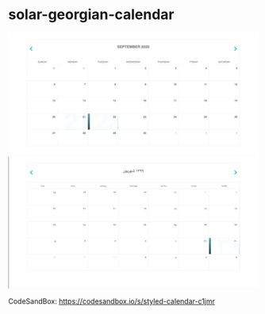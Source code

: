 # solar-georgian-calendar

![cal](cal.png)
![jalali-cal](jalali-cal.png)

CodeSandBox: https://codesandbox.io/s/styled-calendar-c1jmr
